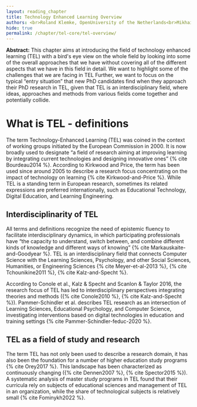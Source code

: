 ```yaml
---
layout: reading_chapter
title: Technology Enhanced Learning Overview
authors: <br>Roland Klemke, OpenUniversity of the Netherlands<br>Mikhail Fominykh, Norwegian University of Science and Technology
hide: true
permalink: /chapter/tel-core/tel-overview/
---
```


**Abstract:** This chapter aims at introducing the field of technology enhanced learning (TEL) with a bird's eye view on the whole field by looking into some of the overall approaches that we have without covering all of the different aspects that we have in this field in detail. We want to highlight some of the challenges that we are facing in TEL Further, we want to focus on the typical “entry situation” that new PhD candidates find when they approach their PhD research in TEL, given that TEL is an interdisciplinary field, where ideas, approaches and methods from various fields come together and potentially collide.

# **What is TEL - definitions**

The term Technology-Enhanced Learning (TEL) was coined in the context of working groups initiated by the European Commission in 2000. It is now broadly used to designate “a field of research aiming at improving learning by integrating current technologies and designing innovative ones” {% cite Bourdeau2014 %}.
According to Kirkwood and Price, the term has been used since around 2005 to describe a research focus concentrating on the impact of technology on learning {% cite Kirkwood-and-Price %}.
While TEL is a standing term in European research, sometimes its related expressions are preferred internationally, such as Educational Technology, Digital Education, and Learning Engineering.

## **Interdisciplinarity of TEL**

All terms and definitions recognize the need of epistemic fluency to facilitate interdisciplinary dynamics, in which participating professionals have “the capacity to understand, switch between, and combine different kinds of knowledge and different ways of knowing” {% cite Markauskaite-and-Goodyear %}. 
TEL is an interdisciplinary field that connects Computer Science with the Learning Sciences, Psychology, and other Social Sciences, Humanities, or Engineering Sciences {% cite Meyer-et-al-2013 %}, {% cite Tchounikine2011 %}, {% cite Kalz-and-Specht %}.

According to Conole et al., Kalz & Specht and Scanlon & Taylor 2016, the research focus of TEL has led to interdisciplinary perspectives integrating theories and methods ({% cite Conole2010 %}, {% cite Kalz-and-Specht %}). Pammer-Schindler et al. describes TEL research as an intersection of Learning Sciences, Educational Psychology, and Computer Science, investigating interventions based on digital technologies in education and training settings {% cite Pammer-Schindler-feduc-2020 %}.

## **TEL as a field of study and research**

The term TEL has not only been used to describe a research domain, it has also been the foundation for a number of higher education study programs {% cite Orey2017 %}. This landscape has been characterized as continuously changing ({% cite Dennen2007 %}, {% cite Spector2015 %}). A systematic analysis of master study programs in TEL found that their curricula rely on subjects of educational sciences and management of TEL in an organization, while the share of technological subjects is relatively small {% cite Fominykh2022 %}.
